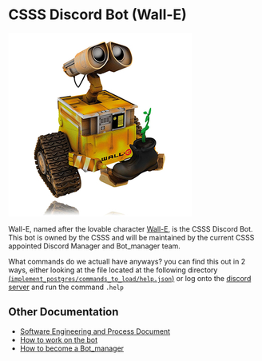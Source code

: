 # CSSS Discord Bot (Wall-E)  

![The One and Only, Lovable Wall-E](wall_e_pic.jpg)

Wall-E, named after the lovable character [Wall-E](https://en.wikipedia.org/wiki/WALL-E), is the CSSS Discord Bot. This bot is owned by the CSSS and will be maintained by the current CSSS appointed Discord Manager and Bot_manager team.  
  
What commands do we actuall have anyways? you can find this out in 2 ways, either looking at the file located at the following directory [(`implement_postgres/commands_to_load/help.json`)](https://github.com/CSSS/wall_e/blob/implement_postgres/commands_to_load/help.json) or log onto the [discord server](https://discord.gg/9jZ5wa8?fbclid=IwAR3rKhuygMViNlOH0CoLmIloA-X-5RjIelevzIj25uwEHq-RimIb5T1xWYs) and run the command `.help`  
  
## Other Documentation
- [Software Engineering and Process Document](documentation/Software%20Engineering%20and%20Process%20Document)
- [How to work on the bot](documentation/Working_on_the_Bot.md)  
- [How to become a Bot_manager](documentation/Being_a_Bot_manager.md)